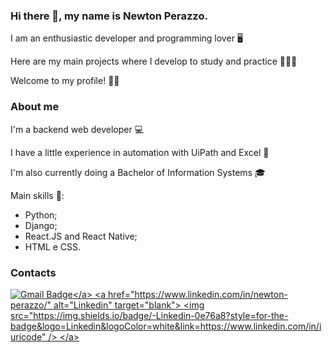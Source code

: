 
### Hi there 👋, my name is Newton Perazzo.
<p>I am an enthusiastic developer and programming lover 🖥️</p>
<p>Here are my main projects where I develop to study and practice 👨🏻‍💻</p>
<p>Welcome to my profile! ✌🏻</p>

### About me
<p>I'm a backend web developer 💻</p>
<p>I have a little experience in automation with UiPath and Excel 🤖</p>
<p>I'm also currently doing a Bachelor of Information Systems 🎓</p>

Main skills 🐍: 
<ul>  
  <li>Python;</li>
  <li>Django;</li>
  <li>React.JS and React Native;</li>
  <li>HTML e CSS.</li>
 </ul>

### Contacts
<a href="mailto:perazzoneto99@hotmail.com">![Gmail Badge](https://img.shields.io/badge/-GMAIL-red?style=for-the-badge&logo=Gmail&logoColor=white&link=mailto:perazzoneto99@hotmail.com")</a>
<a href="https://www.linkedin.com/in/newton-perazzo/" alt="Linkedin" target="blank">
  <img src="https://img.shields.io/badge/-Linkedin-0e76a8?style=for-the-badge&logo=Linkedin&logoColor=white&link=https://www.linkedin.com/in/iuricode" />
</a>

